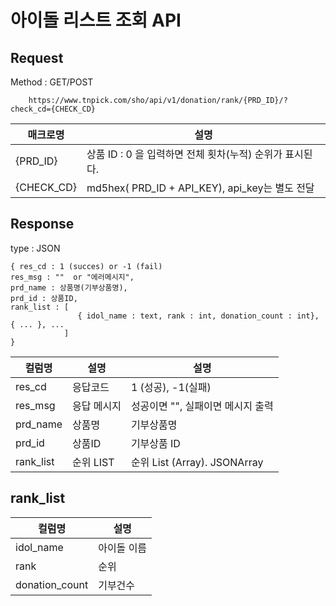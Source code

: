 # 아이돌 리스트 조회 API

## Request  

Method : GET/POST

        https://www.tnpick.com/sho/api/v1/donation/rank/{PRD_ID}/?check_cd={CHECK_CD}


| 매크로명  | 설명   |
|--|--|
| {PRD_ID} | 상품 ID : 0 을 입력하면 전체 횟차(누적) 순위가 표시된다.  |
| {CHECK_CD}  | md5hex( PRD_ID + API_KEY), api_key는 별도 전달 |



## Response
type : JSON

    { res_cd : 1 (succes) or -1 (fail)
    res_msg : ""  or "에러메시지",
    prd_name : 상품명(기부상품명),
    prd_id : 상품ID,
    rank_list : [
                   { idol_name : text, rank : int, donation_count : int}, { ... }, ...
                ]
    }
  

| 컬럼명| 설명   | 설명 |
|--|--|--|
| res_cd | 응답코드  | 1 (성공), -1(실패) |
| res_msg | 응답 메시지  | 성공이면 "", 실패이면 메시지 출력
| prd_name | 상품명  | 기부상품명 
| prd_id | 상품ID  | 기부상품 ID
| rank_list | 순위 LIST  | 순위 List (Array). JSONArray



## rank_list

| 컬럼명| 설명   |
|--|--|
| idol_name | 아이돌 이름  |
| rank | 순위  |
| donation_count | 기부건수  |


